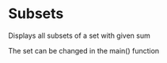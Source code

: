 # Subsets
Displays all subsets of a set with given sum

The set can be changed in the main() function
